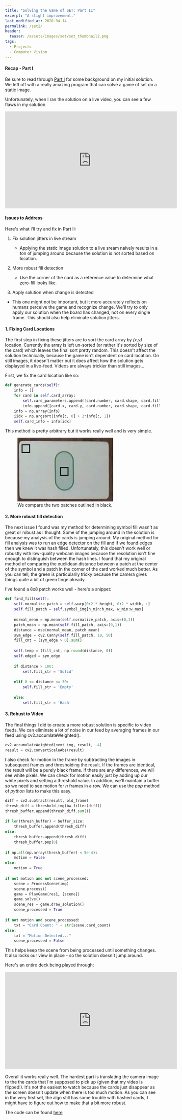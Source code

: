 ```yaml
---
title: "Solving the Game of SET: Part II"
excerpt: "A slight improvement."
last_modified_at: 2020-04-14
permalink: /set2/
header:
  teaser: /assets/images/set/set_thumbnail2.png
tags: 
  - Projects
  - Computer Vision
---
```


#### Recap - Part I
Be sure to read through <a href="/set/" target="_blank">Part I</a> for some background on my initial solution.
We left off with a really amazing program that can solve a game of set on a static image.

Unfortunately, when I ran the solution on a live video, you can see a few flaws in my solution:  

<iframe width="560" height="315" src="https://www.youtube.com/embed/3HQy8-wSRLc" frameborder="0" allow="accelerometer; autoplay; encrypted-media; gyroscope; picture-in-picture" allowfullscreen></iframe>

#### Issues to Address

Here's what I'll try and fix in Part II:
1. Fix solution jitters in live stream
   * Applying the static image solution to a live sream naively results in a ton of jumping around because the solution is not sorted based on location. 

2. More robust fill detection
   * Use the corner of the card as a reference value to determine what zero-fill looks like.

3. Apply solution when change is detected
  * This one might not be important, but it more accurately reflects on humans perceive the game and recognize change. We'll try to only apply our solution when the board has changed, not on every single frame. This should also help eliminate solution jitters.


#### 1. Fixing Card Locations
The first step in fixing these jitters are to sort the card array by *(x,y)* location. Currently the array is left un-sorted (or rather it's sorted by size of the card) which leaves the final sort pretty random. This doesn't affect the solution technically, because the game isn't dependent on card location. On still images, it doesn't matter but it does affect how the solution gets displayed in a live-feed. Videos are always trickier than still images...

First, we fix the card location like so:
```python
def generate_cards(self):
    info = []
    for card in self.card_array:
        self.card_parameters.append([card.number, card.shape, card.fill, card.color])
        info.append([card.x, card.y, card.number, card.shape, card.fill, card.color])
    info = np.array(info)
    iidx = np.argsort(info[:, 0] + 2*info[:, 1])
    self.card_info = info[idx]
```
This method is pretty arbitrary but it works really well and is very simple.

<figure class = "align-right">
    <a href="/assets/images/set/hash_or_empty.jpg"><img src="/assets/images/set/hash_or_empty.jpg"></a>
    <figcaption>We compare the two patches outlined in black.</figcaption>
</figure>

#### 2. More robust fill detection
The next issue I found was my method for determining symbol fill wasn't as great or robust as I thought. Some of the jumping around in the solution is because my analysis of the cards is jumping around. My original method for fill analysis was to run an edge detector on the fill and if we found edges then we knew it was hash filled.
Unfortunately, this doesn't work well or robustly with low-quality webcam images because the resolution isn't fine enough to distinguish between the hash lines. I found that my original method of comparing the euclidean distance between a patch at the center of the symbol and a patch in the corner of the card worked much better.
As you can tell, the green is particularily tricky because the camera gives things quite a bit of green tinge already.

I've found a 8x8 patch works well - here's a snippet:
```python
def find_fill(self):
    self.normalize_patch = self.warp[0:2 * height, 0:2 * width, :]
    self.fill_patch = self.symbol_img[h_min:h_max, w_min:w_max]

    normal_mean = np.mean(self.normalize_patch, axis=(0,1))
    patch_mean = np.mean(self.fill_patch, axis=(0,1))
    distance = mse(normal_mean, patch_mean)
    sym_edge = cv2.Canny(self.fill_patch, 10, 50)
    fill_cnt = (sym_edge > 0).sum()

    self.temp = (fill_cnt, np.round(distance, 0))
    self.edged = sym_edge

    if distance > 100:
        self.fill_str = 'Solid'

    elif 0 <= distance <= 30:
        self.fill_str = 'Empty'

    else:
        self.fill_str = 'Hash'
```
#### 3. Robust to Video
The final things I did to create a more robust solution is specific to video feeds.
We can eliminate a lot of noise in our feed by averaging frames in our feed using cv2.accumlateWeighted().
```python
cv2.accumulateWeighted(next_img, result, .4)
result = cv2.convertScaleAbs(result)
```
I also check for motion in the frame by subtracting the images in subsequent frames and thresholding the result. If the frames are identical, the result will be a purely black frame. If there are any differences, we will see white pixels. We can check for motion easily just by adding up our white pixels and setting a threshold value. In addition, we'll maintain a buffer so we need to see motion for *n* frames in a row. We can use the *pop* method of *python* lists to make this easy. 

```python
diff = cv2.subtract(result, old_frame)
thresh_diff = threshold_img(bw_filter(diff))
thresh_buffer.append(thresh_diff.sum())

if len(thresh_buffer) < buffer_size:
    thresh_buffer.append(thresh_diff)
else:
    thresh_buffer.append(thresh_diff)
    thresh_buffer.pop(0)

if np.all(np.array(thresh_buffer) < 5e-4):
    motion = False
else:
    motion = True

if not motion and not scene_processed:
    scene = ProcessScene(img)
    scene.process()
    game = PlayGame(res1, [scene])
    game.solve()
    scene_res = game.draw_solution()
    scene_processed = True

if not motion and scene_processed:
    txt = "Card Count: " + str(scene.card_count)
else:
    txt = "Motion Detected..."
    scene_processed = False   
```

This helps keep the scene from being processed until something changes. It also locks our view in place - so the solution doesn't jump around.

Here's an entire deck being played through:

<iframe width="560" height="315" src="https://www.youtube.com/embed/FbIoB2_1Iyk" title="YouTube video player" frameborder="0" allow="accelerometer; autoplay; clipboard-write; encrypted-media; gyroscope; picture-in-picture" allowfullscreen></iframe>

Overall it works really well. The hardest part is translating the camera image to the the cards that I'm supposed to pick up (given that my video is flipped!). It's not the easiest to watch because the cards just disappear as the screen doesn't update when there is too much motion. As you can see in the very first set, the algo still has some trouble with hashed cards, I might have to figure out how to make that a bit more robust.

The code can be found <a href="https://github.com/marc-micatka/Set-Solver" target="_blank">here</a> 

